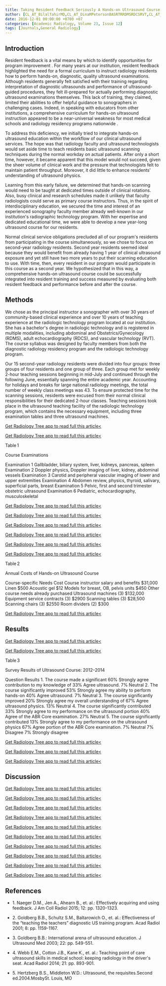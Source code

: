 ```yaml
---
title: Taking Resident Feedback Seriously A Hands-on Ultrasound Course
author: [CL_AT_BilalTahirMD,CL_AT_DinaMPetersonBASRTRRDMSRDCSRVT,CL_AT_DarelEHeitkampMD,CL_AT_RichardBGundermanMDPhD]
date: 2016-12-01 00:00:00 +0700 +07
categories: [Academic Radiology, Volume 23, Issue 12]
tags: [Journals,General Radiology]
---
```

## Introduction

Resident feedback is a vital means by which to identify opportunities for program improvement . For many years at our institution, resident feedback highlighted the need for a formal curriculum to instruct radiology residents how to perform hands-on, diagnostic, quality ultrasound examinations. Although residents generally felt satisfied with their training regarding interpretation of diagnostic ultrasounds and performance of ultrasound-guided procedures, they felt ill-prepared for actually performing diagnostic ultrasound examinations themselves. This lack of training, they claimed, limited their abilities to offer helpful guidance to sonographers in challenging cases. Indeed, in speaking with educators from other institutions, a comprehensive curriculum for hands-on ultrasound instruction appeared to be a near-universal weakness for most medical schools and radiology residency programs nationwide .

To address this deficiency, we initially tried to integrate hands-on ultrasound education within the workflow of our clinical ultrasound services. The hope was that radiology faculty and ultrasound technologists would set aside time to teach residents basic ultrasound scanning techniques during the normal workday on actual patients. After only a short time, however, it became apparent that this model would not succeed, given the sheer volume of clinical work and the pressure that technologists felt to maintain patient throughput. Moreover, it did little to enhance residents' understanding of ultrasound physics.

Learning from this early failure, we determined that hands-on scanning would need to be taught at dedicated times outside of clinical rotations. Also, busy clinical and research schedules made it unlikely that faculty radiologists could serve as primary course instructors. Thus, in the spirit of interdisciplinary education, we secured the time and interest of an experienced sonography faculty member already well-known in our institution's radiographic technology program. With her expertise and dedicated educational time, we were able to develop a new year-long ultrasound course for our residents.

Normal clinical service obligations precluded all of our program's residents from participating in the course simultaneously, so we chose to focus on second-year radiology residents. Second year residents seemed ideal because they would benefit from already having 1 year of clinical ultrasound exposure and yet still have two more years to put their scanning education to use. With time, then, every resident in our program would participate in this course as a second year. We hypothesized that in this way, a comprehensive hands-on ultrasound course could be successfully integrated into resident training and success measured by evaluating both resident feedback and performance before and after the course.

## Methods

We chose as the principal instructor a sonographer with over 30 years of community-based clinical experience and over 10 years of teaching experience at the radiologic technology program located at our institution. She has a bachelor's degree in radiologic technology and is registered in multiple modalities, including abdominal and Obstetrics/Gynecology (RDMS), adult echocardiography (RDCS), and vascular technology (RVT). The course syllabus was designed by faculty members from both the diagnostic radiology residency program and the radiologic technology program.

Our 15 second-year radiology residents were divided into four groups: three groups of four residents and one group of three. Each group met for weekly 2-hour teaching sessions beginning in mid-July and continued through the following June, essentially spanning the entire academic year. Accounting for holidays and breaks for large national radiology meetings, the total number of weekly class meetings was 43. To ensure protected time for the scanning sessions, residents were excused from their normal clinical responsibilities for their dedicated 2-hour classes. Teaching sessions took place in the ultrasound teaching facility of the radiologic technology program, which contains the necessary equipment, including three examination tables and three ultrasound machines.

[Get Radiology Tree app to read full this article<](https://clinicalpub.com/app)

[Get Radiology Tree app to read full this article<](https://clinicalpub.com/app)

Table 1


Course Examinations


Examination 1 Gallbladder, biliary system, liver, kidneys, pancreas, spleen Examination 2 Doppler physics, Doppler imaging of liver, kidney, abdominal vessels Examination 3 Carotid and peripheral vascular imaging of lower and upper extremities Examination 4 Abdomen review, physics, thyroid, salivary, superficial parts, breast Examination 5 Pelvic, first and second trimester obstetric ultrasound Examination 6 Pediatric, echocardiography, musculoskeletal

[Get Radiology Tree app to read full this article<](https://clinicalpub.com/app)

[Get Radiology Tree app to read full this article<](https://clinicalpub.com/app)

[Get Radiology Tree app to read full this article<](https://clinicalpub.com/app)

[Get Radiology Tree app to read full this article<](https://clinicalpub.com/app)

[Get Radiology Tree app to read full this article<](https://clinicalpub.com/app)

[Get Radiology Tree app to read full this article<](https://clinicalpub.com/app)

Table 2


Annual Costs of Hands-on Ultrasound Course


Course-specific Needs Cost Course instructor salary and benefits $31,000 Linen $500 Acoustic gel $12 Models for breast, OB, pelvis units $450 Other course needs already purchased Ultrasound machines (3) $132,000 Equipment service contracts (3) $2900 Scanning tables (3) $28,500 Scanning chairs (3) $2550 Room dividers (2) $300

[Get Radiology Tree app to read full this article<](https://clinicalpub.com/app)

## Results

[Get Radiology Tree app to read full this article<](https://clinicalpub.com/app)

[Get Radiology Tree app to read full this article<](https://clinicalpub.com/app)

Table 3


Survey Results of Ultrasound Course: 2012–2014


Question Results 1\. The course made a significant 60% Strongly agree contribution to my knowledge of 33% Agree ultrasound. 7% Neutral 2\. The course significantly improved 53% Strongly agree my ability to perform hands-on 40% Agree ultrasound. 7% Neutral 3\. The course significantly improved 20% Strongly agree my overall understanding of 67% Agree ultrasound physics. 13% Neutral 4\. The course significantly contributed 33% Strongly agree to my performance on the ultrasound portion 40% Agree of the ABR Core examination. 27% Neutral 5\. The course significantly contributed 13% Strongly agree to my performance on the ultrasound physics 67% Agree portion of the ABR Core examination. 7% Neutral 7% Disagree 7% Strongly disagree

[Get Radiology Tree app to read full this article<](https://clinicalpub.com/app)

[Get Radiology Tree app to read full this article<](https://clinicalpub.com/app)

[Get Radiology Tree app to read full this article<](https://clinicalpub.com/app)

## Discussion

[Get Radiology Tree app to read full this article<](https://clinicalpub.com/app)

[Get Radiology Tree app to read full this article<](https://clinicalpub.com/app)

[Get Radiology Tree app to read full this article<](https://clinicalpub.com/app)

[Get Radiology Tree app to read full this article<](https://clinicalpub.com/app)

[Get Radiology Tree app to read full this article<](https://clinicalpub.com/app)

[Get Radiology Tree app to read full this article<](https://clinicalpub.com/app)

[Get Radiology Tree app to read full this article<](https://clinicalpub.com/app)

[Get Radiology Tree app to read full this article<](https://clinicalpub.com/app)

[Get Radiology Tree app to read full this article<](https://clinicalpub.com/app)

[Get Radiology Tree app to read full this article<](https://clinicalpub.com/app)

## References

- 1\. Naeger D.M., Jen A., Ahearn B., et. al.: Effectively acquiring and using feedback. J Am Coll Radiol 2015; 12: pp. 1320-1323.


- 2\. Goldberg B.B., Schultz S.M., Baltarowich O., et. al.: Effectiveness of the “teaching the teachers” diagnostic US training program. Acad Radiol 2001; 8: pp. 1159-1167.


- 3\. Goldberg B.B.: International arena of ultrasound education. J Ultrasound Med 2003; 22: pp. 549-551.


- 4\. Webb E.M., Cotton J.B., Kane K., et. al.: Teaching point of care ultrasound skills in medical school: keeping radiology in the driver's seat. Acad Radiol 2014; 21: pp. 893-901.


- 5\. Hertzberg B.S., Middleton W.D.: Ultrasound, the requisites.Second ed.2004.MosbySt. Louis, MO